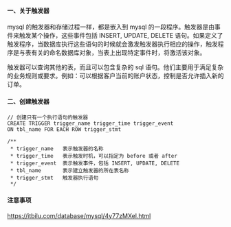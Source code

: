 
#### 一、关于触发器

mysql 的触发器和存储过程一样，都是嵌入到 mysql 的一段程序。触发器是由事件来触发某个操作，这些事件包括 INSERT, UPDATE, DELETE 语句。如果定义了触发程序，当数据库执行这些语句的时候就会激发触发器执行相应的操作，触发程序是与表有关的命名数据库对象，当表上出现特定事件时，将激活该对象。

触发器可以查询其他的表，而且可以包含复杂的 sql 语句。他们主要用于满足复杂的业务规则或要求。例如：可以根据客户当前的账户状态，控制是否允许插入新的订单。


#### 二、创建触发器

````
// 创建只有一个执行语句的触发器
CREATE TRIGGER trigger_name trigger_time trigger_event
ON tbl_name FOR EACH ROW trigger_stmt

/**
 * trigger_name   表示触发器的名称
 * trigger_time   表示触发时机，可以指定为 before 或者 after
 * trigger_event  表示触发事件，包括 INSERT, UPDATE, DELETE
 * tbl_name       表示建立触发器的所在表名称
 * trigger_stmt   触发器执行语句
 */
````

#### 注意事项
https://itbilu.com/database/mysql/4y77zMXel.html

